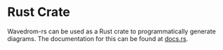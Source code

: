 # Rust Crate

Wavedrom-rs can be used as a Rust crate to programmatically generate diagrams.
The documentation for this can be found at
[docs.rs](https://docs.rs/wavedrom/latest/wavedrom/).
